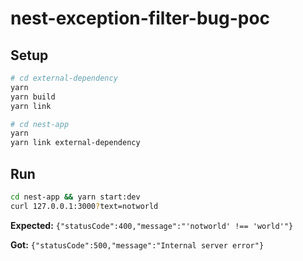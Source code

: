 # nest-exception-filter-bug-poc

## Setup

```sh
# cd external-dependency
yarn
yarn build
yarn link

# cd nest-app
yarn
yarn link external-dependency
```

## Run

```sh
cd nest-app && yarn start:dev
curl 127.0.0.1:3000?text=notworld
```

**Expected:** `{"statusCode":400,"message":"'notworld' !== 'world'"}`

**Got:** `{"statusCode":500,"message":"Internal server error"}`